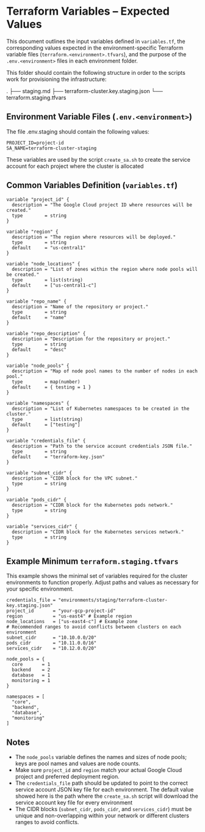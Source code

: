 # Terraform Variables – Expected Values

This document outlines the input variables defined in `variables.tf`, the corresponding values expected in the environment-specific Terraform variable files (`terraform.<environment>.tfvars`), and the purpose of the `.env.<environment>` files in each environment folder.

This folder should contain the following structure in order to the scripts work for provisioning the infrastructure:

.
├── staging.md
├── terraform-cluster.key.staging.json
└── terraform.staging.tfvars

## Environment Variable Files (`.env.<environment>`)

The file .env.staging should contain the following values:

```
PROJECT_ID=project-id
SA_NAME=terraform-cluster-staging
```

These variables are used by the script `create_sa.sh` to create the service account for each project where the cluster is allocated

## Common Variables Definition (`variables.tf`)

```hcl
variable "project_id" {
  description = "The Google Cloud project ID where resources will be created."
  type        = string
}

variable "region" {
  description = "The region where resources will be deployed."
  type        = string
  default     = "us-central1"
}

variable "node_locations" {
  description = "List of zones within the region where node pools will be created."
  type        = list(string)
  default     = ["us-central1-c"]
}

variable "repo_name" {
  description = "Name of the repository or project."
  type        = string
  default     = "name"
}

variable "repo_description" {
  description = "Description for the repository or project."
  type        = string
  default     = "desc"
}

variable "node_pools" {
  description = "Map of node pool names to the number of nodes in each pool."
  type        = map(number)
  default     = { testing = 1 }
}

variable "namespaces" {
  description = "List of Kubernetes namespaces to be created in the cluster."
  type        = list(string)
  default     = ["testing"]
}

variable "credentials_file" {
  description = "Path to the service account credentials JSON file."
  type        = string
  default     = "terraform-key.json"
}

variable "subnet_cidr" {
  description = "CIDR block for the VPC subnet."
  type        = string
}

variable "pods_cidr" {
  description = "CIDR block for the Kubernetes pods network."
  type        = string
}

variable "services_cidr" {
  description = "CIDR block for the Kubernetes services network."
  type        = string
}
```

## Example Minimum `terraform.staging.tfvars`

This example shows the minimal set of variables required for the cluster environments to function properly. Adjust paths and values as necessary for your specific environment.

```hcl
credentials_file = "environments/staging/terraform-cluster-key.staging.json"
project_id       = "your-gcp-project-id"
region           = "us-east4" # Example region
node_locations   = ["us-east4-c"] # Example zone
# Recommended ranges to avoid conflicts between clusters on each environment
subnet_cidr      = "10.10.0.0/20"
pods_cidr        = "10.11.0.0/16"
services_cidr    = "10.12.0.0/20"

node_pools = {
  core       = 1
  backend    = 2
  database   = 1
  monitoring = 1
}

namespaces = [
  "core",
  "backend",
  "database",
  "monitoring"
]
```

## Notes

- The `node_pools` variable defines the names and sizes of node pools; keys are pool names and values are node counts.
- Make sure `project_id` and `region` match your actual Google Cloud project and preferred deployment region.
- The `credentials_file` path should be updated to point to the correct service account JSON key file for each environment. The default value showed here is the path where the `create_sa.sh` script will download the service account key file for every environment
- The CIDR blocks (`subnet_cidr`, `pods_cidr`, and `services_cidr`) must be unique and non-overlapping within your network or different clusters ranges to avoid conflicts.
